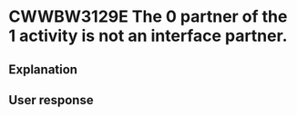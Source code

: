 # CWWBW3129E The 0 partner of the 1 activity is not an interface partner.

## Explanation

## User response